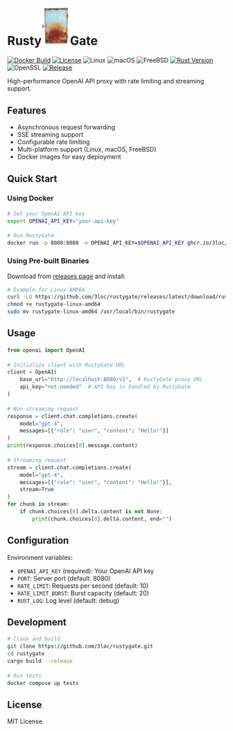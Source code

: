 # Rusty<img src="./gate.png" width="13%" alt="RustyGate Logo">Gate

[![Docker Build](https://github.com/3loc/rustygate/actions/workflows/docker-publish.yml/badge.svg)](https://github.com/3loc/rustygate/actions/workflows/docker-publish.yml) [![License](https://img.shields.io/github/license/3loc/rustygate.svg)](https://github.com/3loc/rustygate/blob/main/LICENSE) ![Linux](https://img.shields.io/badge/Linux-amd64%20%7C%20arm64-blue) ![macOS](https://img.shields.io/badge/macOS-amd64%20%7C%20arm64-blue) ![FreeBSD](https://img.shields.io/badge/FreeBSD-amd64-blue) [![Rust Version](https://img.shields.io/badge/rust-1.76%2B-orange.svg)](https://www.rust-lang.org) ![OpenSSL](https://img.shields.io/badge/OpenSSL-static-green) [![Release](https://img.shields.io/github/v/release/3loc/rustygate)](https://github.com/3loc/rustygate/releases/latest)

High-performance OpenAI API proxy with rate limiting and streaming support.

## Features
- Asynchronous request forwarding
- SSE streaming support
- Configurable rate limiting
- Multi-platform support (Linux, macOS, FreeBSD)
- Docker images for easy deployment

## Quick Start

### Using Docker
```bash
# Set your OpenAI API key
export OPENAI_API_KEY="your-api-key"

# Run RustyGate
docker run -p 8080:8080 -e OPENAI_API_KEY=$OPENAI_API_KEY ghcr.io/3loc/rustygate
```

### Using Pre-built Binaries
Download from [releases page](https://github.com/3loc/rustygate/releases) and install:
```bash
# Example for Linux AMD64
curl -LO https://github.com/3loc/rustygate/releases/latest/download/rustygate-linux-amd64
chmod +x rustygate-linux-amd64
sudo mv rustygate-linux-amd64 /usr/local/bin/rustygate
```

## Usage

```python
from openai import OpenAI

# Initialize client with RustyGate URL
client = OpenAI(
    base_url="http://localhost:8080/v1",  # RustyGate proxy URL
    api_key="not-needed"  # API key is handled by RustyGate
)

# Non-streaming request
response = client.chat.completions.create(
    model="gpt-4",
    messages=[{"role": "user", "content": "Hello!"}]
)
print(response.choices[0].message.content)

# Streaming request
stream = client.chat.completions.create(
    model="gpt-4",
    messages=[{"role": "user", "content": "Hello!"}],
    stream=True
)
for chunk in stream:
    if chunk.choices[0].delta.content is not None:
        print(chunk.choices[0].delta.content, end="")
```

## Configuration

Environment variables:
- `OPENAI_API_KEY` (required): Your OpenAI API key
- `PORT`: Server port (default: 8080)
- `RATE_LIMIT`: Requests per second (default: 10)
- `RATE_LIMIT_BURST`: Burst capacity (default: 20)
- `RUST_LOG`: Log level (default: debug)

## Development

```bash
# Clone and build
git clone https://github.com/3loc/rustygate.git
cd rustygate
cargo build --release

# Run tests
docker compose up tests
```

## License

MIT License
